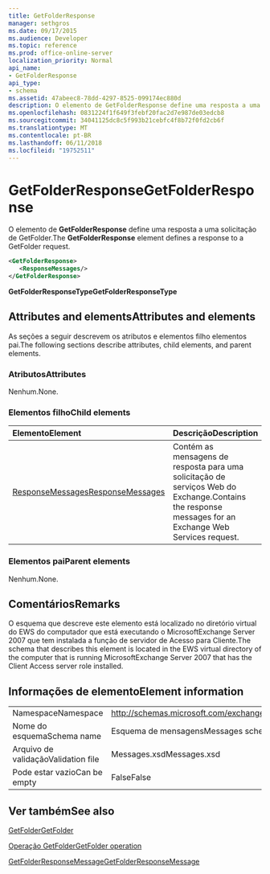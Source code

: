 ```yaml
---
title: GetFolderResponse
manager: sethgros
ms.date: 09/17/2015
ms.audience: Developer
ms.topic: reference
ms.prod: office-online-server
localization_priority: Normal
api_name:
- GetFolderResponse
api_type:
- schema
ms.assetid: 47abeec8-78dd-4297-8525-099174ec880d
description: O elemento de GetFolderResponse define uma resposta a uma solicitação de GetFolder.
ms.openlocfilehash: 0831224f1f649f3febf20fac2d7e987de03edcb8
ms.sourcegitcommit: 34041125dc8c5f993b21cebfc4f8b72f0fd2cb6f
ms.translationtype: MT
ms.contentlocale: pt-BR
ms.lasthandoff: 06/11/2018
ms.locfileid: "19752511"
---
```

# <a name="getfolderresponse"></a><span data-ttu-id="cc111-103">GetFolderResponse</span><span class="sxs-lookup"><span data-stu-id="cc111-103">GetFolderResponse</span></span>

<span data-ttu-id="cc111-104">O elemento de **GetFolderResponse** define uma resposta a uma solicitação de GetFolder.</span><span class="sxs-lookup"><span data-stu-id="cc111-104">The **GetFolderResponse** element defines a response to a GetFolder request.</span></span> 
  
```xml
<GetFolderResponse>
   <ResponseMessages/>
</GetFolderResponse>
```

 <span data-ttu-id="cc111-105">**GetFolderResponseType**</span><span class="sxs-lookup"><span data-stu-id="cc111-105">**GetFolderResponseType**</span></span>
## <a name="attributes-and-elements"></a><span data-ttu-id="cc111-106">Attributes and elements</span><span class="sxs-lookup"><span data-stu-id="cc111-106">Attributes and elements</span></span>

<span data-ttu-id="cc111-107">As seções a seguir descrevem os atributos e elementos filho elementos pai.</span><span class="sxs-lookup"><span data-stu-id="cc111-107">The following sections describe attributes, child elements, and parent elements.</span></span>
  
### <a name="attributes"></a><span data-ttu-id="cc111-108">Atributos</span><span class="sxs-lookup"><span data-stu-id="cc111-108">Attributes</span></span>

<span data-ttu-id="cc111-109">Nenhum.</span><span class="sxs-lookup"><span data-stu-id="cc111-109">None.</span></span>
  
### <a name="child-elements"></a><span data-ttu-id="cc111-110">Elementos filho</span><span class="sxs-lookup"><span data-stu-id="cc111-110">Child elements</span></span>

|<span data-ttu-id="cc111-111">**Elemento**</span><span class="sxs-lookup"><span data-stu-id="cc111-111">**Element**</span></span>|<span data-ttu-id="cc111-112">**Descrição**</span><span class="sxs-lookup"><span data-stu-id="cc111-112">**Description**</span></span>|
|:-----|:-----|
|[<span data-ttu-id="cc111-113">ResponseMessages</span><span class="sxs-lookup"><span data-stu-id="cc111-113">ResponseMessages</span></span>](responsemessages.md) <br/> |<span data-ttu-id="cc111-114">Contém as mensagens de resposta para uma solicitação de serviços Web do Exchange.</span><span class="sxs-lookup"><span data-stu-id="cc111-114">Contains the response messages for an Exchange Web Services request.</span></span>  <br/> |
   
### <a name="parent-elements"></a><span data-ttu-id="cc111-115">Elementos pai</span><span class="sxs-lookup"><span data-stu-id="cc111-115">Parent elements</span></span>

<span data-ttu-id="cc111-116">Nenhum.</span><span class="sxs-lookup"><span data-stu-id="cc111-116">None.</span></span>
  
## <a name="remarks"></a><span data-ttu-id="cc111-117">Comentários</span><span class="sxs-lookup"><span data-stu-id="cc111-117">Remarks</span></span>

<span data-ttu-id="cc111-118">O esquema que descreve este elemento está localizado no diretório virtual do EWS do computador que está executando o MicrosoftExchange Server 2007 que tem instalada a função de servidor de Acesso para Cliente.</span><span class="sxs-lookup"><span data-stu-id="cc111-118">The schema that describes this element is located in the EWS virtual directory of the computer that is running MicrosoftExchange Server 2007 that has the Client Access server role installed.</span></span>
  
## <a name="element-information"></a><span data-ttu-id="cc111-119">Informações de elemento</span><span class="sxs-lookup"><span data-stu-id="cc111-119">Element information</span></span>

|||
|:-----|:-----|
|<span data-ttu-id="cc111-120">Namespace</span><span class="sxs-lookup"><span data-stu-id="cc111-120">Namespace</span></span>  <br/> |http://schemas.microsoft.com/exchange/services/2006/messages  <br/> |
|<span data-ttu-id="cc111-121">Nome do esquema</span><span class="sxs-lookup"><span data-stu-id="cc111-121">Schema name</span></span>  <br/> |<span data-ttu-id="cc111-122">Esquema de mensagens</span><span class="sxs-lookup"><span data-stu-id="cc111-122">Messages schema</span></span>  <br/> |
|<span data-ttu-id="cc111-123">Arquivo de validação</span><span class="sxs-lookup"><span data-stu-id="cc111-123">Validation file</span></span>  <br/> |<span data-ttu-id="cc111-124">Messages.xsd</span><span class="sxs-lookup"><span data-stu-id="cc111-124">Messages.xsd</span></span>  <br/> |
|<span data-ttu-id="cc111-125">Pode estar vazio</span><span class="sxs-lookup"><span data-stu-id="cc111-125">Can be empty</span></span>  <br/> |<span data-ttu-id="cc111-126">False</span><span class="sxs-lookup"><span data-stu-id="cc111-126">False</span></span>  <br/> |
   
## <a name="see-also"></a><span data-ttu-id="cc111-127">Ver também</span><span class="sxs-lookup"><span data-stu-id="cc111-127">See also</span></span>



[<span data-ttu-id="cc111-128">GetFolder</span><span class="sxs-lookup"><span data-stu-id="cc111-128">GetFolder</span></span>](getfolder.md)
  
[<span data-ttu-id="cc111-129">Operação GetFolder</span><span class="sxs-lookup"><span data-stu-id="cc111-129">GetFolder operation</span></span>](getfolder-operation.md)
  
[<span data-ttu-id="cc111-130">GetFolderResponseMessage</span><span class="sxs-lookup"><span data-stu-id="cc111-130">GetFolderResponseMessage</span></span>](getfolderresponsemessage.md)

